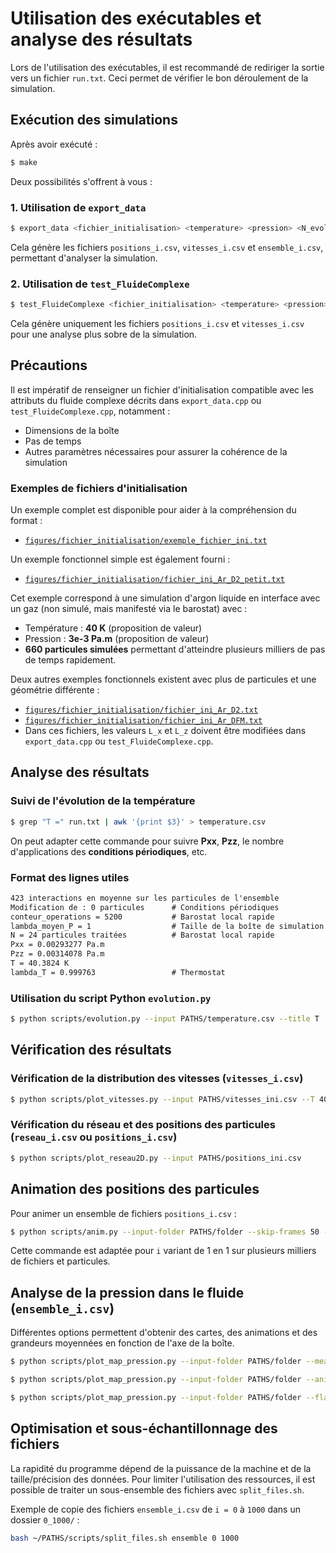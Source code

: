 # Utilisation des exécutables et analyse des résultats

Lors de l'utilisation des exécutables, il est recommandé de rediriger la sortie vers un fichier `run.txt`. Ceci permet de vérifier le bon déroulement de la simulation.

## Exécution des simulations

Après avoir exécuté :

```bash
$ make
```

Deux possibilités s'offrent à vous :

### 1. Utilisation de `export_data`

```bash
$ export_data <fichier_initialisation> <temperature> <pression> <N_evolutions> > run.txt
```

Cela génère les fichiers `positions_i.csv`, `vitesses_i.csv` et `ensemble_i.csv`, permettant d'analyser la simulation.

### 2. Utilisation de `test_FluideComplexe`

```bash
$ test_FluideComplexe <fichier_initialisation> <temperature> <pression> <N_evolutions> > run.txt
```

Cela génère uniquement les fichiers `positions_i.csv` et `vitesses_i.csv` pour une analyse plus sobre de la simulation.

## Précautions

Il est impératif de renseigner un fichier d'initialisation compatible avec les attributs du fluide complexe décrits dans `export_data.cpp` ou `test_FluideComplexe.cpp`, notamment :

- Dimensions de la boîte
- Pas de temps
- Autres paramètres nécessaires pour assurer la cohérence de la simulation

### Exemples de fichiers d'initialisation

Un exemple complet est disponible pour aider à la compréhension du format :
- [`figures/fichier_initialisation/exemple_fichier_ini.txt`](figures/fichier_initialisation/exemple_fichier_ini.txt)

Un exemple fonctionnel simple est également fourni :
- [`figures/fichier_initialisation/fichier_ini_Ar_D2_petit.txt`](figures/fichier_initialisation/fichier_ini_Ar_D2_petit.txt)

Cet exemple correspond à une simulation d'argon liquide en interface avec un gaz (non simulé, mais manifesté via le barostat) avec :
- Température : **40 K** (proposition de valeur)
- Pression : **3e-3 Pa.m** (proposition de valeur)
- **660 particules simulées** permettant d'atteindre plusieurs milliers de pas de temps rapidement.

Deux autres exemples fonctionnels existent avec plus de particules et une géométrie différente :
- [`figures/fichier_initialisation/fichier_ini_Ar_D2.txt`](figures/fichier_initialisation/fichier_ini_Ar_D2.txt)
- [`figures/fichier_initialisation/fichier_ini_Ar_DFM.txt`](figures/fichier_initialisation/fichier_ini_Ar_DFM.txt)
- Dans ces fichiers, les valeurs `L_x` et `L_z` doivent être modifiées dans `export_data.cpp` ou `test_FluideComplexe.cpp`.

## Analyse des résultats

### Suivi de l'évolution de la température

```bash
$ grep "T =" run.txt | awk '{print $3}' > temperature.csv
```

On peut adapter cette commande pour suivre **Pxx**, **Pzz**, le nombre d'applications des **conditions périodiques**, etc.

### Format des lignes utiles

``` run.txt
423 interactions en moyenne sur les particules de l'ensemble
Modification de : 0 particules      # Conditions périodiques
conteur_operations = 5200           # Barostat local rapide
lambda_moyen_P = 1                  # Taille de la boîte de simulation
N = 24 particules traitées          # Barostat local rapide
Pxx = 0.00293277 Pa.m
Pzz = 0.00314078 Pa.m
T = 40.3824 K
lambda_T = 0.999763                 # Thermostat
```

### Utilisation du script Python `evolution.py`

```bash
$ python scripts/evolution.py --input PATHS/temperature.csv --title T
```

## Vérification des résultats

### Vérification de la distribution des vitesses (`vitesses_i.csv`)

```bash
$ python scripts/plot_vitesses.py --input PATHS/vitesses_ini.csv --T 40
```

### Vérification du réseau et des positions des particules (`reseau_i.csv` ou `positions_i.csv`)

```bash
$ python scripts/plot_reseau2D.py --input PATHS/positions_ini.csv
```

## Animation des positions des particules

Pour animer un ensemble de fichiers `positions_i.csv` :

```bash
$ python scripts/anim.py --input-folder PATHS/folder --skip-frames 50 --fps 10 --tracer 10
```

Cette commande est adaptée pour `i` variant de 1 en 1 sur plusieurs milliers de fichiers et particules.

## Analyse de la pression dans le fluide (`ensemble_i.csv`)

Différentes options permettent d'obtenir des cartes, des animations et des grandeurs moyennées en fonction de l'axe de la boîte.

```bash
$ python scripts/plot_map_pression.py --input-folder PATHS/folder --mean --P --diff --grid 100 --neighbors 1
```
```bash
$ python scripts/plot_map_pression.py --input-folder PATHS/folder --anim 10 --fps 10 --P --grid 100 --neighbors 1
```
```bash
$ python scripts/plot_map_pression.py --input-folder PATHS/folder --flat --P --diff --P-N --P-T --grid 100 --neighbors 1
```

## Optimisation et sous-échantillonnage des fichiers

La rapidité du programme dépend de la puissance de la machine et de la taille/précision des données. Pour limiter l'utilisation des ressources, il est possible de traiter un sous-ensemble des fichiers avec `split_files.sh`.

Exemple de copie des fichiers `ensemble_i.csv` de `i = 0` à `1000` dans un dossier `0_1000/` :

```bash
bash ~/PATHS/scripts/split_files.sh ensemble 0 1000
```
